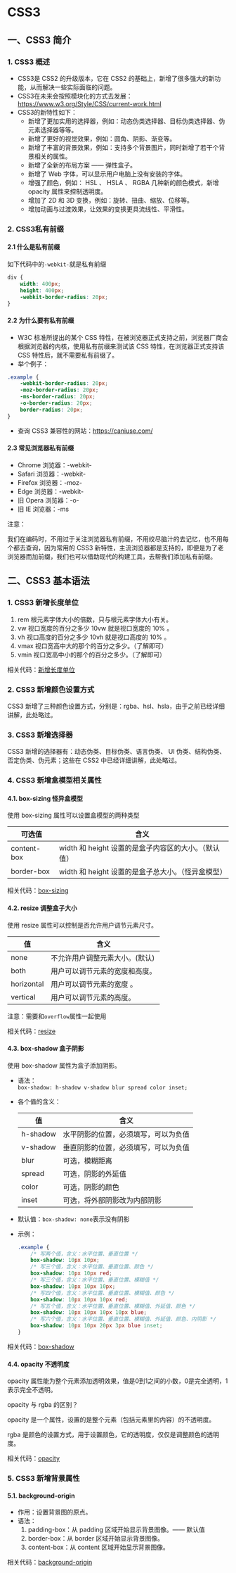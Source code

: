# CSS3

## 一、CSS3 简介

### 1. CSS3 概述

* CSS3是 CSS2 的升级版本，它在 CSS2 的基础上，新增了很多强大的新功能，从而解决一些实际面临的问题。
* CSS3在未来会按照模块化的方式去发展： https://www.w3.org/Style/CSS/current-work.html
* CSS3的新特性如下：
  - 新增了更加实用的选择器，例如：动态伪类选择器、目标伪类选择器、伪元素选择器等等。
  - 新增了更好的视觉效果，例如：圆角、阴影、渐变等。
  - 新增了丰富的背景效果，例如：支持多个背景图片，同时新增了若干个背景相关的属性。
  - 新增了全新的布局方案 —— 弹性盒子。
  - 新增了 Web 字体，可以显示用户电脑上没有安装的字体。
  - 增强了颜色，例如： HSL 、 HSLA 、 RGBA 几种新的颜色模式，新增 opacity 属性来控制透明度。
  - 增加了 2D 和 3D 变换，例如：旋转、扭曲、缩放、位移等。
  - 增加动画与过渡效果，让效果的变换更具流线性、平滑性。

### 2. CSS3私有前缀

#### 2.1 什么是私有前缀

如下代码中的`-webkit-`就是私有前缀

```css
div {
    width: 400px;
    height: 400px;
    -webkit-border-radius: 20px;
}
```

#### 2.2 为什么要有私有前缀

* W3C 标准所提出的某个 CSS 特性，在被浏览器正式支持之前，浏览器厂商会根据浏览器的内核，使用私有前缀来测试该 CSS 特性，在浏览器正式支持该 CSS 特性后，就不需要私有前缀了。
* 举个例子：

```css
.example {
    -webkit-border-radius: 20px;
    -moz-border-radius: 20px;
    -ms-border-radius: 20px;
    -o-border-radius: 20px;
    border-radius: 20px;
}
```

* 查询 CSS3 兼容性的网站：https://caniuse.com/

#### 2.3 常见浏览器私有前缀

* Chrome 浏览器：-webkit-
* Safari 浏览器：-webkit-
* Firefox 浏览器：-moz-
* Edge 浏览器：-webkit-
* 旧 Opera 浏览器：-o-
* 旧 IE 浏览器：-ms

注意：

我们在编码时，不用过于关注浏览器私有前缀，不用绞尽脑汁的去记忆，也不用每个都去查询，因为常用的 CSS3 新特性，主流浏览器都是支持的，即便是为了老浏览器而加前缀，我们也可以借助现代的构建工具，去帮我们添加私有前缀。

## 二、CSS3 基本语法

### 1. CSS3 新增长度单位

1. rem 根元素字体大小的倍数，只与根元素字体大小有关。
2. vw 视口宽度的百分之多少 10vw 就是视口宽度的 10% 。
3. vh 视口高度的百分之多少 10vh 就是视口高度的 10% 。
4. vmax 视口宽高中大的那个的百分之多少。（了解即可）
5. vmin 视口宽高中小的那个的百分之多少。（了解即可）

相关代码：[新增长度单位](../../src/CSS3/CSS3_新增长度单位/新增长度单位.html)

### 2. CSS3 新增颜色设置方式

CSS3 新增了三种颜色设置方式，分别是：rgba、hsl、hsla，由于之前已经详细讲解，此处略过。

### 3. CSS3 新增选择器

CSS3 新增的选择器有：动态伪类、目标伪类、语言伪类、 UI 伪类、结构伪类、否定伪类、伪元素；这些在 CSS2 中已经详细讲解，此处略过。

### 4. CSS3 新增盒模型相关属性

#### 4.1. box-sizing 怪异盒模型

使用 box-sizing 属性可以设置盒模型的两种类型

| 可选值         | 含义                                |
|-------------|-----------------------------------|
| content-box | width 和 height 设置的是盒子内容区的大小。（默认值） |
| border-box  | width 和 height 设置的是盒子总大小。（怪异盒模型）  |

相关代码：[box-sizing](../../src/CSS3/CSS3_新增盒子模型相关属性/box-sizing.html)

#### 4.2. resize 调整盒子大小

使用 resize 属性可以控制是否允许用户调节元素尺寸。

| 值          | 含义               |
|------------|------------------|
| none       | 不允许用户调整元素大小。(默认) |
| both       | 用户可以调节元素的宽度和高度。  |
| horizontal | 用户可以调节元素的宽度 。    |
| vertical   | 用户可以调节元素的高度。     |

注意：需要和`overflow`属性一起使用

相关代码：[resize](../../src/CSS3/CSS3_新增盒子模型相关属性/resize.html)

#### 4.3. box-shadow 盒子阴影

使用 box-shadow 属性为盒子添加阴影。

* 语法：  
  `box-shadow: h-shadow v-shadow blur spread color inset;`
* 各个值的含义：

  | 值        | 含义                 |
  |----------|--------------------|
  | h-shadow | 水平阴影的位置，必须填写，可以为负值 |
  | v-shadow | 垂直阴影的位置，必须填写，可以为负值 |
  | blur     | 可选，模糊距离            |
  | spread   | 可选，阴影的外延值          |
  | color    | 可选，阴影的颜色           |
  | inset    | 可选，将外部阴影改为内部阴影     |
* 默认值：`box-shadow: none`表示没有阴影
* 示例：
  ```css
  .example {
      /* 写两个值，含义：水平位置、垂直位置 */
      box-shadow: 10px 10px;
      /* 写三个值，含义：水平位置、垂直位置、颜色 */
      box-shadow: 10px 10px red;
      /* 写三个值，含义：水平位置、垂直位置、模糊值 */
      box-shadow: 10px 10px 10px;
      /* 写四个值，含义：水平位置、垂直位置、模糊值、颜色 */
      box-shadow: 10px 10px 10px red;
      /* 写五个值，含义：水平位置、垂直位置、模糊值、外延值、颜色 */
      box-shadow: 10px 10px 10px 10px blue;
      /* 写六个值，含义：水平位置、垂直位置、模糊值、外延值、颜色、内阴影 */
      box-shadow: 10px 10px 20px 3px blue inset;
  }
  ```

相关代码：[box-shadow](../../src/CSS3/CSS3_新增盒子模型相关属性/box-shadow.html)

#### 4.4. opacity 不透明度

opacity 属性能为整个元素添加透明效果，值是0到1之间的小数，0是完全透明，1表示完全不透明。

opacity 与 rgba 的区别？

opacity 是一个属性，设置的是整个元素（包括元素里的内容）的不透明度。

rgba 是颜色的设置方式，用于设置颜色，它的透明度，仅仅是调整颜色的透明度。

相关代码：[opacity](../../src/CSS3/CSS3_新增盒子模型相关属性/opacity.html)

### 5. CSS3 新增背景属性

#### 5.1. background-origin

* 作用：设置背景图的原点。
* 语法：
  1. padding-box：从 padding 区域开始显示背景图像。—— 默认值
  2. border-box：从 border 区域开始显示背景图像。
  3. content-box：从 content 区域开始显示背景图像。

相关代码：[background-origin](../../src/CSS3/新增背景相关属性/background-origin.html)














